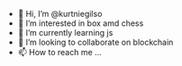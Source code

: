 - 👋 Hi, I’m @kurtniegilso
- 👀 I’m interested in box amd chess
- 🌱 I’m currently learning js
- 💞️ I’m looking to collaborate on blockchain
- 📫 How to reach me ...

<!---
kurtniegilso/kurtniegilso is a ✨ special ✨ repository because its `README.md` (this file) appears on your GitHub profile.
You can click the Preview link to take a look at your changes.
--->
